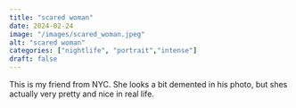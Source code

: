 ```yaml
---
title: "scared woman"
date: 2024-02-24
image: "/images/scared_woman.jpeg"
alt: "scared woman"
categories: ["nightlife", "portrait","intense"]
draft: false
---
```


This is my friend from NYC. She looks a bit demented in his photo, but shes actually very pretty and nice in real life.